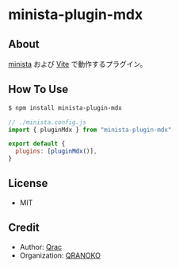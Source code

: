 # minista-plugin-mdx

## About

[minista](https://minista.qranoko.jp) および [Vite](https://ja.vitejs.dev/) で動作するプラグイン。

## How To Use

```sh
$ npm install minista-plugin-mdx
```

```js
// ./minista.config.js
import { pluginMdx } from "minista-plugin-mdx"

export default {
  plugins: [pluginMdx()],
}
```

## License

- MIT

## Credit

- Author: [Qrac](https://qrac.jp)
- Organization: [QRANOKO](https://qranoko.jp)
